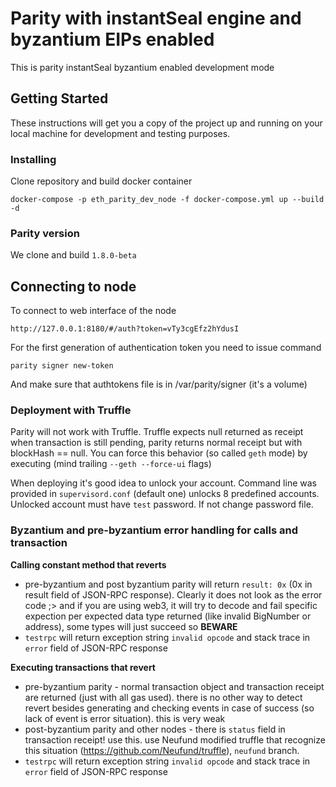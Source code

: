 # Parity with instantSeal engine and byzantium EIPs enabled

This is parity instantSeal byzantium enabled development mode

## Getting Started

These instructions will get you a copy of the project up and running on your local machine for development and testing purposes. 

### Installing

Clone repository and build docker container
```
docker-compose -p eth_parity_dev_node -f docker-compose.yml up --build -d
```

### Parity version

We clone and build `1.8.0-beta`

## Connecting to node

To connect to web interface of the node

```
http://127.0.0.1:8180/#/auth?token=vTy3cgEfz2hYdusI
```
For the first generation of authentication token you need to issue command
```
parity signer new-token
```
And make sure that authtokens file is in /var/parity/signer (it's a volume)

### Deployment with Truffle

Parity will not work with Truffle. Truffle expects null returned as receipt when transaction is still pending, parity returns normal receipt but with blockHash == null. You can force this behavior (so called `geth` mode) by executing (mind trailing `--geth --force-ui` flags)

When deploying it's good idea to unlock your account. Command line was provided in `supervisord.conf` (default one) unlocks 8 predefined accounts. Unlocked account must have `test` password. If not change password file.

### Byzantium and pre-byzantium error handling for calls and transaction

**Calling constant method that reverts**
* pre-byzantium and post byzantium parity will return `result: 0x` (0x in result field of JSON-RPC response). Clearly it does not look as the error code ;> and if you are using web3, it will try to decode and fail specific expection per expected data type returned (like invalid BigNumber or address), some types will just succeed so **BEWARE**
* `testrpc` will return exception string `invalid opcode` and stack trace in `error` field of JSON-RPC response

**Executing transactions that revert**
* pre-byzantium parity - normal transaction object and transaction receipt are returned (just with all gas used). there is no other way to detect revert besides generating and checking events in case of success (so lack of event is error situation). this is very weak
* post-byzantium parity and other nodes - there is `status` field in transaction receipt! use this. use Neufund modified truffle that recognize this situation (https://github.com/Neufund/truffle), `neufund` branch.
* `testrpc` will return exception string `invalid opcode` and stack trace in `error` field of JSON-RPC response
